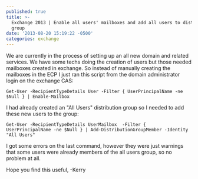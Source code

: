 ```yaml
---
published: true
title: >-
  Exchange 2013 | Enable all users' mailboxes and add all users to distribution
  group
date: '2013-08-20 15:19:22 -0500'
categories: exchange
---
```


We are currently in the process of setting up an all new domain and related services. We have some techs doing the creation of users but those needed mailboxes created in exchange. So instead of manually creating the mailboxes in the ECP I just ran this script from the domain administrator login on the exchange  CAS:

    Get-User -RecipientTypeDetails User -Filter { UserPrincipalName -ne $Null } | Enable-Mailbox

I had already created an "All Users" distribution group so I needed to add these new users to the group:

    Get-User -RecipientTypeDetails UserMailbox  -Filter { UserPrincipalName -ne $Null } | Add-DistributionGroupMember -Identity "All Users" 

I got some errors on the last command, however they were just warnings that some users were already members of the all users group, so no problem at all.

 Hope you find this useful,
-Kerry
